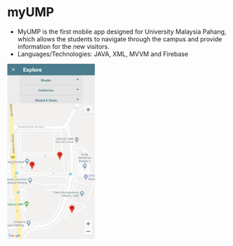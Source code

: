 # myUMP
- MyUMP is the first mobile app designed for University Malaysia Pahang, which allows the students to navigate through the campus and provide information for the new visitors. 
- Languages/Technologies: JAVA, XML, MVVM and Firebase
<img src="https://github.com/ammaralsharee/myUMP/blob/main/Screenshot_20200706-201140_UMP.jpg" width="200" height="400" />
